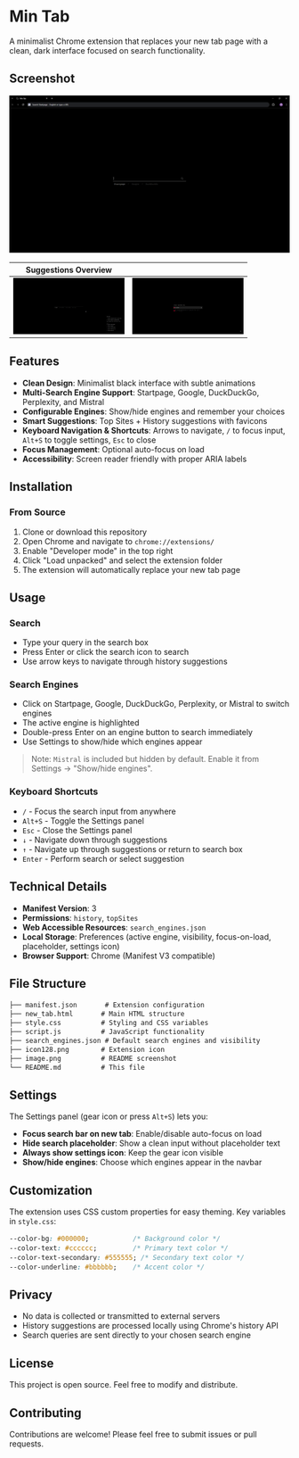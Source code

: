 # Min Tab

A minimalist Chrome extension that replaces your new tab page with a clean, dark interface focused on search functionality.

## Screenshot

![Min Tab Extension](image.png)

| Suggestions Overview |  |
|---------------------|--|
| <img src="suggestions-1.png" width="200" alt="Image 1"> | <img src="suggestions-2.png" width="200" alt="Image 2"> |

## Features

- **Clean Design**: Minimalist black interface with subtle animations
- **Multi-Search Engine Support**: Startpage, Google, DuckDuckGo, Perplexity, and Mistral
- **Configurable Engines**: Show/hide engines and remember your choices
- **Smart Suggestions**: Top Sites + History suggestions with favicons
- **Keyboard Navigation & Shortcuts**: Arrows to navigate, `/` to focus input, `Alt+S` to toggle settings, `Esc` to close
- **Focus Management**: Optional auto-focus on load
- **Accessibility**: Screen reader friendly with proper ARIA labels

## Installation

### From Source
1. Clone or download this repository
2. Open Chrome and navigate to `chrome://extensions/`
3. Enable "Developer mode" in the top right
4. Click "Load unpacked" and select the extension folder
5. The extension will automatically replace your new tab page

## Usage

### Search
- Type your query in the search box
- Press Enter or click the search icon to search
- Use arrow keys to navigate through history suggestions

### Search Engines
- Click on Startpage, Google, DuckDuckGo, Perplexity, or Mistral to switch engines
- The active engine is highlighted
- Double-press Enter on an engine button to search immediately
- Use Settings to show/hide which engines appear

> Note: `Mistral` is included but hidden by default. Enable it from Settings → "Show/hide engines".

### Keyboard Shortcuts
- `/` - Focus the search input from anywhere
- `Alt+S` - Toggle the Settings panel
- `Esc` - Close the Settings panel
- `↓` - Navigate down through suggestions
- `↑` - Navigate up through suggestions or return to search box
- `Enter` - Perform search or select suggestion

## Technical Details

- **Manifest Version**: 3
- **Permissions**: `history`, `topSites`
- **Web Accessible Resources**: `search_engines.json`
- **Local Storage**: Preferences (active engine, visibility, focus-on-load, placeholder, settings icon)
- **Browser Support**: Chrome (Manifest V3 compatible)

## File Structure

```
├── manifest.json       # Extension configuration
├── new_tab.html       # Main HTML structure
├── style.css          # Styling and CSS variables
├── script.js          # JavaScript functionality
├── search_engines.json # Default search engines and visibility
├── icon128.png        # Extension icon
├── image.png          # README screenshot
└── README.md          # This file
```

## Settings

The Settings panel (gear icon or press `Alt+S`) lets you:

- **Focus search bar on new tab**: Enable/disable auto-focus on load
- **Hide search placeholder**: Show a clean input without placeholder text
- **Always show settings icon**: Keep the gear icon visible
- **Show/hide engines**: Choose which engines appear in the navbar

## Customization

The extension uses CSS custom properties for easy theming. Key variables in `style.css`:

```css
--color-bg: #000000;           /* Background color */
--color-text: #cccccc;         /* Primary text color */
--color-text-secondary: #555555; /* Secondary text color */
--color-underline: #bbbbbb;    /* Accent color */
```

## Privacy

- No data is collected or transmitted to external servers
- History suggestions are processed locally using Chrome's history API
- Search queries are sent directly to your chosen search engine

## License

This project is open source. Feel free to modify and distribute.

## Contributing

Contributions are welcome! Please feel free to submit issues or pull requests.

